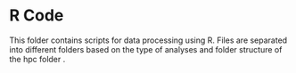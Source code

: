 # R Code

This folder contains scripts for data processing using R. Files are separated into different folders based on the type of analyses and folder structure of the hpc folder .
